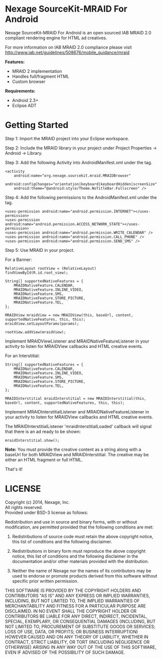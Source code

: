 Nexage SourceKit-MRAID For Android
==================================

Nexage SourceKit-MRAID For Android is an open sourced IAB MRAID 2.0 compliant rendering engine for HTML ad creatives.

For more information on IAB MRAID 2.0 compliance please visit http://www.iab.net/guidelines/508676/mobile_guidance/mraid

**Features:**

- MRAID 2 implementation
- Handles full/fragment HTML
- Custom browser

**Requirements:**

- Android 2.3+
- Eclipse ADT

Getting Started
===============

Step 1: Import the MRAID project into your Eclipse workspace.

Step 2: Include the MRAID library in your project under Project Properties -> Android -> Library.

Step 3: Add the following Activity into AndroidManifest.xml under the <application> tag.

	<activity
		android:name="org.nexage.sourcekit.mraid.MRAIDBrowser"
		android:configChanges="orientation|keyboard|keyboardHidden|screenSize"
		android:theme="@android:style/Theme.NoTitleBar.Fullscreen" />

Step 4: Add the following permissions to the AndroidManifest.xml under the <manifest> tag.

	<uses-permission android:name="android.permission.INTERNET"></uses-permission>
	<uses-permission android:name="android.permission.ACCESS_NETWORK_STATE"></uses-permission>
	<uses-permission android:name="android.permission.WRITE_CALENDAR" />
	<uses-permission android:name="android.permission.CALL_PHONE" />
	<uses-permission android:name="android.permission.SEND_SMS" />

Step 5: Use MRAID in your project.

For a Banner:

	RelativeLayout rootView = (RelativeLayout) findViewById(R.id.root_view);

	String[] supportedNativeFeatures = {
		MRAIDNativeFeature.CALENDAR,
		MRAIDNativeFeature.INLINE_VIDEO,
		MRAIDNativeFeature.SMS,
		MRAIDNativeFeature.STORE_PICTURE,
		MRAIDNativeFeature.TEL,
	};

	MRAIDView mraidView = new MRAIDView(this, baseUrl, content, supportedNativeFeatures, this, this);
	mraidView.setLayoutParams(params);

	rootView.addView(mraidView);

Implement MRAIDViewListener and MRAIDNativeFeatureListener in your activity to listen for MRAIDView callbacks and HTML creative events.

For an Interstitial:

	String[] supportedNativeFeatures = {
		MRAIDNativeFeature.CALENDAR,
		MRAIDNativeFeature.INLINE_VIDEO,
		MRAIDNativeFeature.SMS,
		MRAIDNativeFeature.STORE_PICTURE,
		MRAIDNativeFeature.TEL,
	};

	MRAIDInterstitial mraidInterstitial = new MRAIDInterstitial(this, baseUrl, content, supportedNativeFeatures, this, this);

Implement MRAIDInterstitialListener and MRAIDNativeFeatureListener in your activity to listen for MRAIDView callbacks and HTML creative events.

The MRAIDInterstitialListener 'mraidInterstitialLoaded' callback will signal that there is an ad ready to be shown:

	mraidInterstitial.show();

**Note:** You must provide the creative content as a string along with a baseUrl for both MRAIDView and MRAIDInterstitial. The creative may be either an HTML fragment or full HTML.

That's it!


LICENSE
=======

Copyright (c) 2014, Nexage, Inc.<br/>
All rights reserved.<br/>
Provided under BSD-3 license as follows:<br/>

Redistribution and use in source and binary forms, with or without
modification, are permitted provided that the following conditions are
met:

1.  Redistributions of source code must retain the above copyright notice,
    this list of conditions and the following disclaimer.

2.  Redistributions in binary form must reproduce the above copyright
    notice, this list of conditions and the following disclaimer in the
    documentation and/or other materials provided with the distribution.

3.  Neither the name of Nexage nor the names of its
    contributors may be used to endorse or promote products derived from
    this software without specific prior written permission.

THIS SOFTWARE IS PROVIDED BY THE COPYRIGHT HOLDERS AND CONTRIBUTORS "AS
IS" AND ANY EXPRESS OR IMPLIED WARRANTIES, INCLUDING, BUT NOT LIMITED
TO, THE IMPLIED WARRANTIES OF MERCHANTABILITY AND FITNESS FOR A
PARTICULAR PURPOSE ARE DISCLAIMED. IN NO EVENT SHALL THE COPYRIGHT
HOLDER OR CONTRIBUTORS BE LIABLE FOR ANY DIRECT, INDIRECT, INCIDENTAL,
SPECIAL, EXEMPLARY, OR CONSEQUENTIAL DAMAGES (INCLUDING, BUT NOT LIMITED
TO, PROCUREMENT OF SUBSTITUTE GOODS OR SERVICES; LOSS OF USE, DATA, OR
PROFITS; OR BUSINESS INTERRUPTION) HOWEVER CAUSED AND ON ANY THEORY OF
LIABILITY, WHETHER IN CONTRACT, STRICT LIABILITY, OR TORT (INCLUDING
NEGLIGENCE OR OTHERWISE) ARISING IN ANY WAY OUT OF THE USE OF THIS
SOFTWARE, EVEN IF ADVISED OF THE POSSIBILITY OF SUCH DAMAGE.
